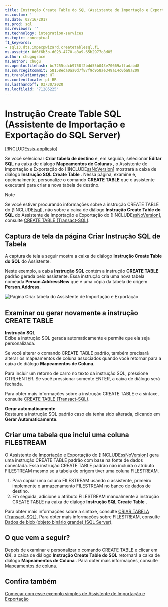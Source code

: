 ```yaml
---
title: Instrução Create Table do SQL (Assistente de Importação e Exportação do SQL Server) | Microsoft Docs
ms.custom: ''
ms.date: 02/16/2017
ms.prod: sql
ms.reviewer: ''
ms.technology: integration-services
ms.topic: conceptual
f1_keywords:
- sql13.dts.impexpwizard.createtablesql.f1
ms.assetid: 0d6f6b3b-d023-4770-a8a9-65b2977c8d05
author: chugugrace
ms.author: chugu
ms.openlocfilehash: bc7255cdcb9758f2bdd55b043e70669affadabd8
ms.sourcegitcommit: 58158eda0aa0d7f87f9d958ae349a14c0ba8a209
ms.translationtype: HT
ms.contentlocale: pt-BR
ms.lasthandoff: 03/30/2020
ms.locfileid: "71285225"
---
```

# <a name="create-table-sql-statement-sql-server-import-and-export-wizard"></a>Instrução Create Table SQL (Assistente de Importação e Exportação do SQL Server)

[!INCLUDE[ssis-appliesto](../../includes/ssis-appliesto-ssvrpluslinux-asdb-asdw-xxx.md)]


Se você selecionar **Criar tabela de destino** e, em seguida, selecionar **Editar SQL** na caixa de diálogo **Mapeamentos de Colunas** , o Assistente de Importação e Exportação do [!INCLUDE[ssNoVersion](../../includes/ssnoversion-md.md)] mostrará a caixa de diálogo **Instrução SQL Create Table** . Nessa página, examine e, opcionalmente, personalize o comando **CREATE TABLE** que o assistente executará para criar a nova tabela de destino.
  
> [!NOTE]
> Se você estiver procurando informações sobre a instrução CREATE TABLE do [!INCLUDE[tsql](../../includes/tsql-md.md)], não sobre a caixa de diálogo **Instrução Create Table do SQL** do Assistente de Importação e Exportação do [!INCLUDE[ssNoVersion](../../includes/ssnoversion-md.md)], consulte [CREATE TABLE &#40;Transact-SQL&#41;](../../t-sql/statements/create-table-transact-sql.md). 
  
## <a name="screen-shot-of-the-create-table-sql-statement-page"></a>Captura de tela da página Criar Instrução SQL de Tabela  
 A captura de tela a seguir mostra a caixa de diálogo **Instrução Create Table do SQL** do Assistente.
 
Neste exemplo, a caixa **Instrução SQL** contém a instrução **CREATE TABLE** padrão gerada pelo assistente. Essa instrução cria uma nova tabela nomeada **Person.AddressNew** que é uma cópia da tabela de origem **Person.Address**. 
  
 ![Página Criar tabela do Assistente de Importação e Exportação](../../integration-services/import-export-data/media/create-table.png "Página Criar tabela do Assistente de Importação e Exportação")  
  
## <a name="review-or-regenerate-the-create-table-statement"></a>Examinar ou gerar novamente a instrução CREATE TABLE  
 **Instrução SQL**  
Exibe a instrução SQL gerada automaticamente e permite que ela seja personalizada.
 
Se você alterar o comando CREATE TABLE padrão, também precisará alterar os mapeamentos de coluna associados quando você retornar para a caixa de diálogo **Mapeamentos de Coluna**.  
  
Para incluir um retorno de carro no texto da instrução SQL, pressione CTRL+ENTER. Se você pressionar somente ENTER, a caixa de diálogo será fechada.  
  
Para obter mais informações sobre a instrução CREATE TABLE e a sintaxe, consulte [CREATE TABLE &#40;Transact-SQL&#41;](../../t-sql/statements/create-table-transact-sql.md).   
  
 **Gerar automaticamente**  
 Restaure a instrução SQL padrão caso ela tenha sido alterada, clicando em **Gerar Automaticamente**.  
  
## <a name="create-a-table-that-includes-a-filestream-column"></a>Criar uma tabela que inclui uma coluna FILESTREAM  
 O Assistente de Importação e Exportação do [!INCLUDE[ssNoVersion](../../includes/ssnoversion-md.md)] gera uma instrução CREATE TABLE padrão com base na fonte de dados conectada. Essa instrução CREATE TABLE padrão não incluirá o atributo FILESTREAM mesmo se a tabela de origem tiver uma coluna FILESTREAM.
 1.  Para copiar uma coluna FILESTREAM usando o assistente, primeiro implemente o armazenamento FILESTREAM no banco de dados de destino.
 2.  Em seguida, adicione o atributo FILESTREAM manualmente à instrução CREATE TABLE na caixa de diálogo **Instrução SQL Create Table** .  

Para obter mais informações sobre a sintaxe, consulte [CRIAR TABELA &#40;Transact-SQL&#41;](../../t-sql/statements/create-table-transact-sql.md). Para obter mais informações sobre FILESTREAM, consulte [Dados de blob &#40;objeto binário grande&#41; &#40;SQL Server&#41;](../../relational-databases/blob/binary-large-object-blob-data-sql-server.md).  
  
## <a name="whats-next"></a>O que vem a seguir?  
 Depois de examinar e personalizar o comando CREATE TABLE e clicar em **OK**, a caixa de diálogo **Instrução Create Table do SQL** retornará a caixa de diálogo **Mapeamentos de Coluna** . Para obter mais informações, consulte [Mapeamentos de coluna](../../integration-services/import-export-data/column-mappings-sql-server-import-and-export-wizard.md).
 
 ## <a name="see-also"></a>Confira também
[Começar com esse exemplo simples de Assistente de Importação e Exportação](../../integration-services/import-export-data/get-started-with-this-simple-example-of-the-import-and-export-wizard.md)


